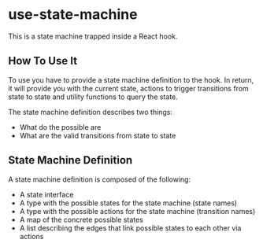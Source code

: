 # use-state-machine
This is a state machine trapped inside a React hook.

## How To Use It
To use you have to provide a state machine definition to the hook. In return, it will provide you with the current state, actions to trigger transitions from state to state and utility functions to query the state.

The state machine definition describes two things:
- What do the possible are
- What are the valid transitions from state to state

## State Machine Definition
A state machine definition is composed of the following:
- A state interface
- A type with the possible states for the state machine (state names)
- A type with the possible actions for the state machine (transition names)
- A map of the concrete possible states
- A list describing the edges that link possible states to each other via actions


